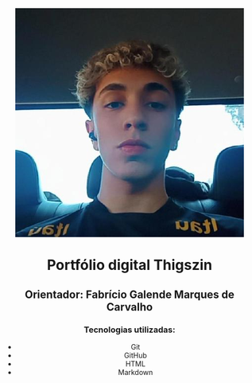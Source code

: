 <!DOCTYPE html>
<html lang="en">
<head>
    <meta charset="UTF-8">
    <meta name="viewport" content="width=device-width, initial-scale=1.0">
</head>
<body>
    <div style="text-align:center;">
        <img align="center" src="/mgt/thigsPics.jpeg" alt="Pic"/> 
        <h1 align="center">Portfólio digital Thigszin</h1>
        <h2 align="center">Orientador: Fabrício Galende Marques de Carvalho</h2>
        <h3 align="center">Tecnologias utilizadas:</h3>
        <ul>
            <li>Git</li>
            <li>GitHub</li>
            <li>HTML</li>
            <li>Markdown</li>
        </ul>
    </div>
</body>
</html>